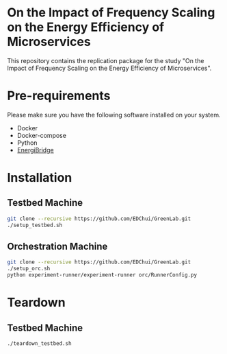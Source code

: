 # On the Impact of Frequency Scaling on the Energy Efficiency of Microservices

This repository contains the replication package for the study "On the Impact of Frequency Scaling on the Energy Efficiency of Microservices".

# Pre-requirements

Please make sure you have the following software installed on your system.

- Docker
- Docker-compose
- Python
- [EnergiBridge](https://github.com/tdurieux/EnergiBridge)

# Installation

## Testbed Machine

```sh
git clone --recursive https://github.com/EDChui/GreenLab.git
./setup_testbed.sh
```

## Orchestration Machine

```sh
git clone --recursive https://github.com/EDChui/GreenLab.git
./setup_orc.sh
python experiment-runner/experiment-runner orc/RunnerConfig.py
```

# Teardown

## Testbed Machine

```sh
./teardown_testbed.sh
```
